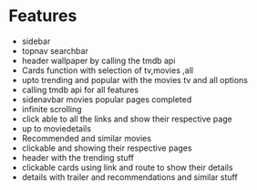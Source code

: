 # Features
- sidebar 
- topnav searchbar 
- header wallpaper by calling the tmdb api
- Cards function with selection of tv,movies ,all 
- upto trending and popular with the movies tv and all options
- calling tmdb api for all features
- sidenavbar movies popular pages completed
- infinite scrolling
- click able to all the links and show their respective page
- up to moviedetails
- Recommended and similar movies 
- clickable and showing their respective pages
- header with the trending stuff
- clickable cards using link and route to show their details
- details with trailer and recommendations and similar stuff



